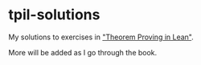 # tpil-solutions
My solutions to exercises in ["Theorem Proving in Lean"](https://leanprover.github.io/theorem_proving_in_lean/index.html).

More will be added as I go through the book.
